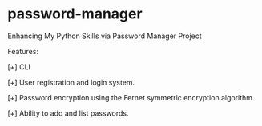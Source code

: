 # password-manager
Enhancing My Python Skills via Password Manager Project

Features:

[+] CLI  

[+] User registration and login system.  

[+] Password encryption using the Fernet symmetric encryption algorithm.  

[+] Ability to add and list passwords.  

